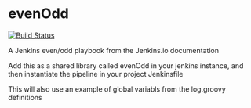 # evenOdd
[![Build Status](http://jenkins.kumulus.co:8080/buildStatus/icon?job=libraries)](http://jenkins.kumulus.co:8080/job/libraries/)


A Jenkins even/odd playbook from the Jenkins.io documentation

Add this as a shared library called evenOdd in your jenkins
instance, and then instantiate the pipeline in your project Jenkinsfile

This will also use an example of global variabls from the log.groovy
definitions
